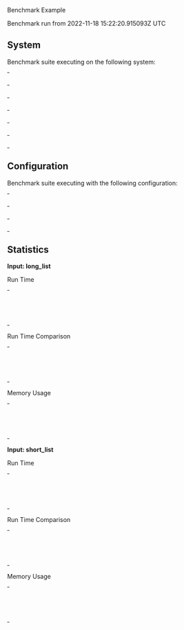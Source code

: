 Benchmark Example

Benchmark run from 2022-11-18 15:22:20.915093Z UTC

## System

Benchmark suite executing on the following system:

<table style="width: 1%">
  <tr>
    <th style="width: 1%; white-space: nowrap">Operating System</th>
    <td>macOS</td>
  </tr><tr>
    <th style="white-space: nowrap">CPU Information</th>
    <td style="white-space: nowrap">Apple M1</td>
  </tr><tr>
    <th style="white-space: nowrap">Number of Available Cores</th>
    <td style="white-space: nowrap">8</td>
  </tr><tr>
    <th style="white-space: nowrap">Available Memory</th>
    <td style="white-space: nowrap">16 GB</td>
  </tr><tr>
    <th style="white-space: nowrap">Elixir Version</th>
    <td style="white-space: nowrap">1.14.1</td>
  </tr><tr>
    <th style="white-space: nowrap">Erlang Version</th>
    <td style="white-space: nowrap">25.1.2</td>
  </tr>
</table>

## Configuration

Benchmark suite executing with the following configuration:

<table style="width: 1%">
  <tr>
    <th style="width: 1%">:time</th>
    <td style="white-space: nowrap">10 ms</td>
  </tr><tr>
    <th>:parallel</th>
    <td style="white-space: nowrap">1</td>
  </tr><tr>
    <th>:warmup</th>
    <td style="white-space: nowrap">20 ms</td>
  </tr>
</table>

## Statistics



__Input: long_list__

Run Time

<table style="width: 1%">
  <tr>
    <th>Name</th>
    <th style="text-align: right">IPS</th>
    <th style="text-align: right">Average</th>
    <th style="text-align: right">Devitation</th>
    <th style="text-align: right">Median</th>
    <th style="text-align: right">99th&nbsp;%</th>
  </tr>

  <tr>
    <td style="white-space: nowrap">flat_map</td>
    <td style="white-space: nowrap; text-align: right">2.59 K</td>
    <td style="white-space: nowrap; text-align: right">386.13 &micro;s</td>
    <td style="white-space: nowrap; text-align: right">&plusmn;81.99%</td>
    <td style="white-space: nowrap; text-align: right">249.25 &micro;s</td>
    <td style="white-space: nowrap; text-align: right">1294.67 &micro;s</td>
  </tr>

  <tr>
    <td style="white-space: nowrap">map.flatten</td>
    <td style="white-space: nowrap; text-align: right">2.24 K</td>
    <td style="white-space: nowrap; text-align: right">446.12 &micro;s</td>
    <td style="white-space: nowrap; text-align: right">&plusmn;34.33%</td>
    <td style="white-space: nowrap; text-align: right">389.54 &micro;s</td>
    <td style="white-space: nowrap; text-align: right">900.29 &micro;s</td>
  </tr>

</table>


Run Time Comparison

<table style="width: 1%">
  <tr>
    <th>Name</th>
    <th style="text-align: right">IPS</th>
    <th style="text-align: right">Slower</th>
  <tr>
    <td style="white-space: nowrap">flat_map</td>
    <td style="white-space: nowrap;text-align: right">2.59 K</td>
    <td>&nbsp;</td>
  </tr>

  <tr>
    <td style="white-space: nowrap">map.flatten</td>
    <td style="white-space: nowrap; text-align: right">2.24 K</td>
    <td style="white-space: nowrap; text-align: right">1.16x</td>
  </tr>

</table>



Memory Usage

<table style="width: 1%">
  <tr>
    <th>Name</th>
    <th style="text-align: right">Average</th>
    <th style="text-align: right">Factor</th>
  </tr>
  <tr>
    <td style="white-space: nowrap">flat_map</td>
    <td style="white-space: nowrap">625 KB</td>
    <td>&nbsp;</td>
  </tr>
    <tr>
    <td style="white-space: nowrap">map.flatten</td>
    <td style="white-space: nowrap">781.25 KB</td>
    <td>1.25x</td>
  </tr>
</table>



__Input: short_list__

Run Time

<table style="width: 1%">
  <tr>
    <th>Name</th>
    <th style="text-align: right">IPS</th>
    <th style="text-align: right">Average</th>
    <th style="text-align: right">Devitation</th>
    <th style="text-align: right">Median</th>
    <th style="text-align: right">99th&nbsp;%</th>
  </tr>

  <tr>
    <td style="white-space: nowrap">flat_map</td>
    <td style="white-space: nowrap; text-align: right">7.94 M</td>
    <td style="white-space: nowrap; text-align: right">126.01 ns</td>
    <td style="white-space: nowrap; text-align: right">&plusmn;47.04%</td>
    <td style="white-space: nowrap; text-align: right">120.90 ns</td>
    <td style="white-space: nowrap; text-align: right">145.80 ns</td>
  </tr>

  <tr>
    <td style="white-space: nowrap">map.flatten</td>
    <td style="white-space: nowrap; text-align: right">7.44 M</td>
    <td style="white-space: nowrap; text-align: right">134.46 ns</td>
    <td style="white-space: nowrap; text-align: right">&plusmn;43.20%</td>
    <td style="white-space: nowrap; text-align: right">125 ns</td>
    <td style="white-space: nowrap; text-align: right">187.50 ns</td>
  </tr>

</table>


Run Time Comparison

<table style="width: 1%">
  <tr>
    <th>Name</th>
    <th style="text-align: right">IPS</th>
    <th style="text-align: right">Slower</th>
  <tr>
    <td style="white-space: nowrap">flat_map</td>
    <td style="white-space: nowrap;text-align: right">7.94 M</td>
    <td>&nbsp;</td>
  </tr>

  <tr>
    <td style="white-space: nowrap">map.flatten</td>
    <td style="white-space: nowrap; text-align: right">7.44 M</td>
    <td style="white-space: nowrap; text-align: right">1.07x</td>
  </tr>

</table>



Memory Usage

<table style="width: 1%">
  <tr>
    <th>Name</th>
    <th style="text-align: right">Average</th>
    <th style="text-align: right">Factor</th>
  </tr>
  <tr>
    <td style="white-space: nowrap">flat_map</td>
    <td style="white-space: nowrap">640 B</td>
    <td>&nbsp;</td>
  </tr>
    <tr>
    <td style="white-space: nowrap">map.flatten</td>
    <td style="white-space: nowrap">800 B</td>
    <td>1.25x</td>
  </tr>
</table>